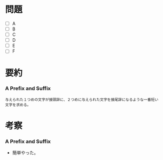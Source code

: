 # 問題
* [ ] A
* [ ] B
* [ ] C
* [ ] D
* [ ] E
* [ ] F

# 要約
### A Prefix and Suffix
```text
与えられた１つめの文字が接頭辞に、２つめに与えられた文字を接尾辞になるような一番短い文字を求める。
```

# 考察
### A Prefix and Suffix
- 簡単やった。
